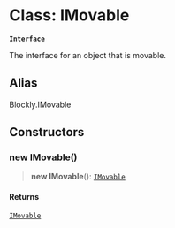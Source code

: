 # Class: IMovable

**`Interface`**

The interface for an object that is movable.

## Alias

Blockly.IMovable

## Constructors

### new IMovable()

> **new IMovable**(): [`IMovable`](IMovable.md)

#### Returns

[`IMovable`](IMovable.md)
